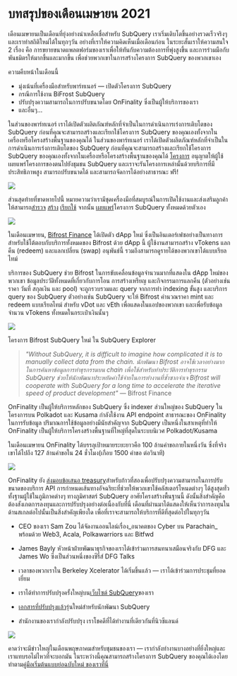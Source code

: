 # บทสรุปของเดือนเมษายน 2021

เดือนเมษายนเป็นเดือนที่ยุ่งอย่างน่าเหลือเชื่อสำหรับ SubQuery เราเริ่มเติบโตขึ้นอย่างรวดเร็วจริงๆ และเราทำสถิติใหม่ได้ในทุกๆวัน อย่างที่เราให้ความคิดเห็นเมื่อเดือนก่อน ในระยะสั้นเราให้ความสนใจ 2 เรื่อง คือ การขยายขนาดแพลตฟอร์มของเราเพื่อให้ทันกับความต้องการที่พุ่งสูงขึ้น และการร่วมมือกับพันธมิตรให้มากขึ้นและมากขึ้น เพื่อช่วยพวกเขาในการสร้างโครงการ SubQuery ของพวกเขาเอง

ความคืบหน้าในเดือนนี้

- มุ่งเน้นที่เครื่องมือสำหรับพาร์ทเนอร์ — เปิดตัวโครงการ SubQuery
- กรณีการใช้งาน BiFrost SubQuery
- ปรับปรุงความสามารถในการปรับขนาดโดย OnFinality ซึ่งเป็นผู้ให้บริการของเรา
- และอื่นๆ…

ในส่วนของพาร์ทเนอร์ เราได้เปิดตัวผลิตภัณฑ์หลักที่จำเป็นในการดำเนินการเร่งการเติบโตของ SubQuery ก่อนที่คุณจะสามารถสร้างและเรียกใช้โครงการ SubQuery ของคุณเองทั้งจากในเครื่องหรือโครงสร้างพื้นฐานของคุณได้ ในส่วนของพาร์ทเนอร์ เราได้เปิดตัวผลิตภัณฑ์หลักที่จำเป็นในการดำเนินการเร่งการเติบโตของ SubQuery ก่อนที่คุณจะสามารถสร้างและเรียกใช้โครงการ SubQuery ของคุณเองทั้งจากในเครื่องหรือโครงสร้างพื้นฐานของคุณได้ [โครงการ](https://project.subquery.network/) อนุญาตให้ผู้ใช้เผยแพร่โครงการของตนไปยังชุมชน SubQuery และเราจะรันโครงการเหล่านั้นด้วยบริการที่มีประสิทธิภาพสูง  สามารถปรับขนาดได้ และสามารถจัดการได้อย่างสาธารณะ ฟรี!

![](https://miro.medium.com/max/1400/0*zZkmiEq5g2BbAxfl)

ส่วนสุดท้ายที่ขาดหายไปนี้ หมายความว่าเรามีชุดเครื่องมือที่สมบูรณ์ในการเปิดใช้งานและส่งเสริมลูกค้าให้สามารถ[สำรวจ](https://explorer.subquery.network/) [สร้าง](https://doc.subquery.network/quickstart.html) [เรียกใช้](https://doc.subquery.network/run/indexing_query.html) จากนั้น [เผยแพร่](https://doc.subquery.network/publish/publish.html#benefits)โครงการ SubQuery ทั้งหมดด้วยตัวเอง

![](https://miro.medium.com/max/1400/0*pDQgyo3phe2ZcMml)

ในเดือนเมษายน, [Bifrost Finance](https://bifrost.finance/) ได้เปิดตัว dApp ใหม่ ซึ่งเป็นอินเตอร์เฟซอย่างเป็นทางการสำหรับใช้โต้ตอบกับบริการทั้งหมดของ Bifrost ด้วย dApp นี้ ผู้ใช้งานสามารถสร้าง vTokens แลกคืน (redeem) และแลกเปลี่ยน (swap) อนุพันธ์นี้ รวมถึงสามารถดูรายได้ของพวกเขาได้แบบเรียลไทม์

บริการของ SubQuery ช่วย Bifrost ในการขับเคลื่อนข้อมูลจำนวนมากที่แสดงใน dApp ใหม่ของพวกเขา ข้อมูลประวัติทั้งหมดที่เกี่ยวกับการโอน การสร้างเหรียญ และกิจกรรมการแลกคืน (ตัวอย่างเช่น ราคา วันที่ สกุลเงิน และ pool) จะถูกรวบรวมและ query จากการทำ indexing ขั้นสูง และบริการ query ของ SubQuery ตัวอย่างเช่น SubQuery จะให้ Bifrost คำนวณราคา mint และ redeem แบบเรียลไทม์ สำหรับ vDot และ vEth เพื่อแสดงในแอปของพวกเขา และเพื่อรับข้อมูลจำนวน vTokens ทั้งหมดในกระเป๋าเงินนั้นๆ

![](https://miro.medium.com/max/1400/0*heWoX8Kw1nm1iYd9)

โครงการ Bifrost SubQuery ใหม่ ใน SubQuery Explorer

> _"Without SubQuery, it is difficult to imagine how complicated it is to manually collect data from the chain. นักพัฒนา Bifrost อาจใช้เวลาอย่างมากในการค้นหาข้อมูลการทำธุรกรรมบน chain เพื่อใช้สำหรับทำประวัติการทำธุรกรรม SubQuery ช่วยให้นักพัฒนาประหยัดค่าใช้จ่ายในการทำงานที่ซ้ำซากจำเจ Bifrost will cooperate with SubQuery for a long time to accelerate the iterative speed of product development"_ — Bifrost Finance

OnFinality เป็นผู้ให้บริการหลักของ SubQuery ซึ่ง indexer ส่วนใหญ่ของ SubQuery ในโครงการบน Polkadot และ Kusama กำลังใช้งาน API endpoint สาธารณะของ OnFinality ในการรับข้อมูล ปริมาณการใช้ข้อมูลอย่างมีนัยสำคัญจาก SubQuery เป็นหนึ่งในสาเหตุที่ทำให้ OnFinality เป็นผู้ให้บริการโครงสร้างพื้นฐานที่ใหญ่ที่สุดในระบบนิเวศ Polkadot/Kusama

ในเดือนเมษายน OnFinality ได้บรรลุเป้าหมายระยะยาวคือ 100 ล้านคำขอภายในหนึ่งวัน ซึ่งที่จริงเขาได้ไปถึง 127 ล้านคำขอใน 24 ชั่วโมง(เกือบ 1500 คำขอ ต่อวินาที)

![](https://miro.medium.com/max/1400/0*FLq4vXluI9CTiBQ8)

OnFinality ยัง [ส่งมอบข้อเสนอ treasury](https://kusama.polkassembly.io/treasury/72)สำหรับก้าวที่สองเพื่อปรับปรุงความสามารถในการปรับขนาดของบริการ API การกำหนดเส้นทางอัจฉริยะที่ช่วยให้พวกเขาใช้คลัสเตอร์โหนดต่างๆ ได้สูงสุดทั่วทั้งฐานผู้ใช้ในภูมิภาคต่างๆ ทางภูมิศาสตร์ SubQuery อาศัยโครงสร้างพื้นฐานนี้ ดังนั้นสิ่งสำคัญคือต้องสังเกตการลงทุนและการปรับปรุงอย่างต่อเนื่องกับที่นี่ เดือนที่ผ่านมาได้แสดงให้เห็นว่าการลงทุนในด้านสเกลต่อไปนั้นเป็นสิ่งสำคัญเพียงใด เพื่อที่เราจะสามารถให้บริการที่ดีที่สุดต่อไปในทุกๆวัน

- CEO ของเรา Sam Zou ได้จัดงานออนไลน์เรื่อง_อนาคตของ Cyber บน Parachain_ พร้อมด้วย Web3, Acala, Polkawarriors และ Bitfwd

- James Bayly หัวหน้าฝ่ายพัฒนาธุรกิจของเราได้เข้าร่วมการสนทนาเสมือนจริงกับ DFG และ James Wo ซึ่งเป็นส่วนหนึ่งของซีรี่ส์ DFG Talks

- เวลาของพวกเราใน Berkeley Xcelerator ได้เริ่มขึ้นแล้ว — เราได้เข้าร่วมการประชุมที่ยอดเยี่ยม
- เราได้ทำการปรับปรุงครั้งใหญ่บน[เว็บไซต์ SubQuery](https://subquery.network/)ของเรา
- [เอกสารที่ปรับปรุงแล้ว](https://doc.subquery.network/)รุ่นใหม่สำหรับนักพัฒนา SubQuery
- สำนักงานของเรากำลังปรับปรุง เราโชคดีที่ได้ทำงานที่เดียวกันที่นิวซีแลนด์

![](https://miro.medium.com/max/1400/0*cOsJ2TLa4yqpY0Ig)

คาดว่าจะมีข่าวใหญ่ในเดือนพฤษภาคมสำหรับชุมชนของเรา — เรากำลังทำงานบางอย่างที่ยิ่งใหญ่และเราแทบรอไม่ไหวที่จะบอกมัน ในระหว่างนี้คุณสามารถสร้างโครงการ SubQuery ของคุณได้เองโดยทำตาม[คู่มือเริ่มต้นแบบย่อฉบับใหม่ ของเราที่นี่](https://doc.subquery.network/quickstart.html)
